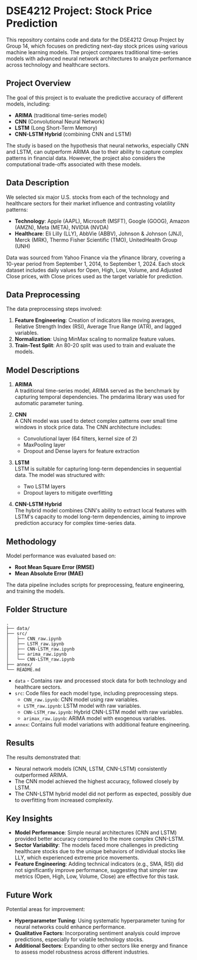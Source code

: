 # DSE4212 Project: Stock Price Prediction

This repository contains code and data for the DSE4212 Group Project by Group 14, which focuses on predicting next-day stock prices using various machine learning models. The project compares traditional time-series models with advanced neural network architectures to analyze performance across technology and healthcare sectors.

## Project Overview

The goal of this project is to evaluate the predictive accuracy of different models, including:
- **ARIMA** (traditional time-series model)
- **CNN** (Convolutional Neural Network)
- **LSTM** (Long Short-Term Memory)
- **CNN-LSTM Hybrid** (combining CNN and LSTM)

The study is based on the hypothesis that neural networks, especially CNN and LSTM, can outperform ARIMA due to their ability to capture complex patterns in financial data. However, the project also considers the computational trade-offs associated with these models.

## Data Description

We selected six major U.S. stocks from each of the technology and healthcare sectors for their market influence and contrasting volatility patterns:
- **Technology**: Apple (AAPL), Microsoft (MSFT), Google (GOOG), Amazon (AMZN), Meta (META), NVIDIA (NVDA)
- **Healthcare**: Eli Lilly (LLY), AbbVie (ABBV), Johnson & Johnson (JNJ), Merck (MRK), Thermo Fisher Scientific (TMO), UnitedHealth Group (UNH)

Data was sourced from Yahoo Finance via the yfinance library, covering a 10-year period from September 1, 2014, to September 1, 2024. Each stock dataset includes daily values for Open, High, Low, Volume, and Adjusted Close prices, with Close prices used as the target variable for prediction.

## Data Preprocessing

The data preprocessing steps involved:
1. **Feature Engineering**: Creation of indicators like moving averages, Relative Strength Index (RSI), Average True Range (ATR), and lagged variables.
2. **Normalization**: Using MinMax scaling to normalize feature values.
3. **Train-Test Split**: An 80-20 split was used to train and evaluate the models.

## Model Descriptions

1. **ARIMA**  
   A traditional time-series model, ARIMA served as the benchmark by capturing temporal dependencies. The pmdarima library was used for automatic parameter tuning.

2. **CNN**  
   A CNN model was used to detect complex patterns over small time windows in stock price data. The CNN architecture includes:
   - Convolutional layer (64 filters, kernel size of 2)
   - MaxPooling layer
   - Dropout and Dense layers for feature extraction

3. **LSTM**  
   LSTM is suitable for capturing long-term dependencies in sequential data. The model was structured with:
   - Two LSTM layers
   - Dropout layers to mitigate overfitting

4. **CNN-LSTM Hybrid**  
   The hybrid model combines CNN's ability to extract local features with LSTM's capacity to model long-term dependencies, aiming to improve prediction accuracy for complex time-series data.

## Methodology

Model performance was evaluated based on:
- **Root Mean Square Error (RMSE)**
- **Mean Absolute Error (MAE)**

The data pipeline includes scripts for preprocessing, feature engineering, and training the models.

## Folder Structure

```
.
├── data/
├── src/
│   ├── CNN_raw.ipynb
│   ├── LSTM_raw.ipynb
│   ├── CNN-LSTM_raw.ipynb
│   ├── arima_raw.ipynb
│   └── CNN-LSTM_raw.ipynb
├── annex/
└── README.md
```

- `data` - Contains raw and processed stock data for both technology and healthcare sectors.
- `src`: Code files for each model type, including preprocessing steps.
  - `CNN_raw.ipynb`: CNN model using raw variables.
  - `LSTM_raw.ipynb`: LSTM model with raw variables.
  - `CNN-LSTM_raw.ipynb`: Hybrid CNN-LSTM model with raw variables.
  - `arimax_raw.ipynb`: ARIMA model with exogenous variables.
- `annex`: Contains full model variations with additional feature engineering.

## Results

The results demonstrated that:
- Neural network models (CNN, LSTM, CNN-LSTM) consistently outperformed ARIMA.
- The CNN model achieved the highest accuracy, followed closely by LSTM.
- The CNN-LSTM hybrid model did not perform as expected, possibly due to overfitting from increased complexity.

## Key Insights

- **Model Performance**: Simple neural architectures (CNN and LSTM) provided better accuracy compared to the more complex CNN-LSTM.
- **Sector Variability**: The models faced more challenges in predicting healthcare stocks due to the unique behaviors of individual stocks like LLY, which experienced extreme price movements.
- **Feature Engineering**: Adding technical indicators (e.g., SMA, RSI) did not significantly improve performance, suggesting that simpler raw metrics (Open, High, Low, Volume, Close) are effective for this task.

## Future Work

Potential areas for improvement:
- **Hyperparameter Tuning**: Using systematic hyperparameter tuning for neural networks could enhance performance.
- **Qualitative Factors**: Incorporating sentiment analysis could improve predictions, especially for volatile technology stocks.
- **Additional Sectors**: Expanding to other sectors like energy and finance to assess model robustness across different industries.
